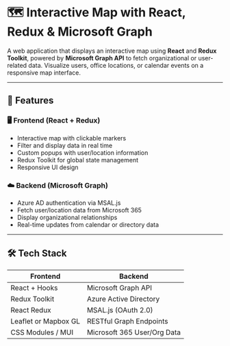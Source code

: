 # 🗺️ Interactive Map with React, Redux & Microsoft Graph

A web application that displays an interactive map using **React** and **Redux Toolkit**, powered by **Microsoft Graph API** to fetch organizational or user-related data. Visualize users, office locations, or calendar events on a responsive map interface.

---


## 📌 Features

### 🖥️ Frontend (React + Redux)
- Interactive map with clickable markers
- Filter and display data in real time
- Custom popups with user/location information
- Redux Toolkit for global state management
- Responsive UI design

### ☁️ Backend (Microsoft Graph)
- Azure AD authentication via MSAL.js
- Fetch user/location data from Microsoft 365
- Display organizational relationships
- Real-time updates from calendar or directory data

---

## 🛠️ Tech Stack

| Frontend               | Backend                    |
|------------------------|----------------------------|
| React + Hooks          | Microsoft Graph API        |
| Redux Toolkit          | Azure Active Directory     |
| React Redux            | MSAL.js (OAuth 2.0)        |
| Leaflet or Mapbox GL   | RESTful Graph Endpoints    |
| CSS Modules / MUI      | Microsoft 365 User/Org Data|



